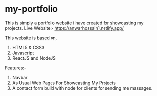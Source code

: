 # my-portfolio

This is simply a portfolio website i have created for showcasting my projects. 
Live Website:- 
https://anwarhossain1.netlify.app/


This website is based on,
1. HTML5 & CSS3
2. Javascript
3. ReactJS and NodeJS

Features:- 
1. Navbar
2. As Usual Web Pages For Showcasting My Projects
3. A contact form build with node for clients for sending me massages. 



